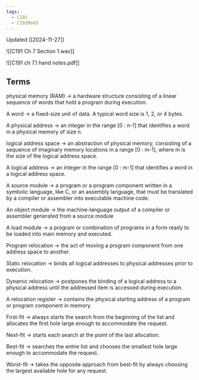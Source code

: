 ```yaml
---
tags:
  - C191
  - C191Mod3
---
```

Updated [[2024-11-27]]

![[C191 Ch 7 Section 1.wav]]

![[C191 ch 7.1 hand notes.pdf]]

## Terms

physical memory (RAM) → a hardware structure consisting of a linear sequence of words that hold a program during execution. 

A word → a fixed-size unit of data. A typical word size is 1, 2, or 4 bytes.

A physical address → an integer in the range [0 : n-1] that identifies a word in a physical memory of size n.

logical address space → an abstraction of physical memory, consisting of a sequence of imaginary memory locations in a range [0 : m-1], where m is the size of the logical address space.

A logical address → an integer in the range [0 : m-1] that identifies a word in a logical address space.

A source module → a program or a program component written in a symbolic language, like C, or an assembly language, that must be translated by a compiler or assembler into executable machine code.

An object module → the machine-language output of a compiler or assembler generated from a source module

A load module → a program or combination of programs in a form ready to be loaded into main memory and executed.

Program relocation → the act of moving a program component from one address space to another.

Static relocation → binds all logical addresses to physical addresses prior to execution.

Dynamic relocation → postpones the binding of a logical address to a physical address until the addressed item is accessed during execution.

A relocation register → contains the physical starting address of a program or program component in memory.

First-fit → always starts the search from the beginning of the list and allocates the first hole large enough to accommodate the request.

Next-fit → starts each search at the point of the last allocation. 

Best-fit → searches the entire list and chooses the smallest hole large enough to accommodate the request. 

Worst-fit → takes the opposite approach from best-fit by always choosing the largest available hole for any request.